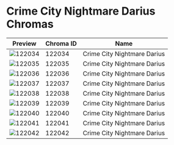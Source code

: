# Crime City Nightmare Darius Chromas



| Preview | Chroma ID | Name |
|---------|-----------|------|
| ![122034](https://raw.communitydragon.org/latest/plugins/rcp-be-lol-game-data/global/default/v1/champion-chroma-images/122/122034.png) | 122034 | Crime City Nightmare Darius |
| ![122035](https://raw.communitydragon.org/latest/plugins/rcp-be-lol-game-data/global/default/v1/champion-chroma-images/122/122035.png) | 122035 | Crime City Nightmare Darius |
| ![122036](https://raw.communitydragon.org/latest/plugins/rcp-be-lol-game-data/global/default/v1/champion-chroma-images/122/122036.png) | 122036 | Crime City Nightmare Darius |
| ![122037](https://raw.communitydragon.org/latest/plugins/rcp-be-lol-game-data/global/default/v1/champion-chroma-images/122/122037.png) | 122037 | Crime City Nightmare Darius |
| ![122038](https://raw.communitydragon.org/latest/plugins/rcp-be-lol-game-data/global/default/v1/champion-chroma-images/122/122038.png) | 122038 | Crime City Nightmare Darius |
| ![122039](https://raw.communitydragon.org/latest/plugins/rcp-be-lol-game-data/global/default/v1/champion-chroma-images/122/122039.png) | 122039 | Crime City Nightmare Darius |
| ![122040](https://raw.communitydragon.org/latest/plugins/rcp-be-lol-game-data/global/default/v1/champion-chroma-images/122/122040.png) | 122040 | Crime City Nightmare Darius |
| ![122041](https://raw.communitydragon.org/latest/plugins/rcp-be-lol-game-data/global/default/v1/champion-chroma-images/122/122041.png) | 122041 | Crime City Nightmare Darius |
| ![122042](https://raw.communitydragon.org/latest/plugins/rcp-be-lol-game-data/global/default/v1/champion-chroma-images/122/122042.png) | 122042 | Crime City Nightmare Darius |